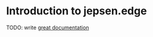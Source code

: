 # Introduction to jepsen.edge

TODO: write [great documentation](http://jacobian.org/writing/what-to-write/)
